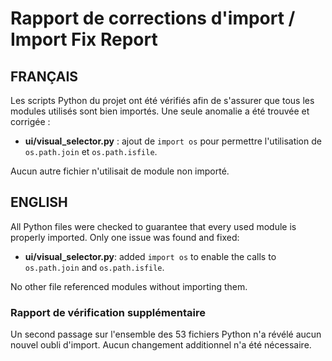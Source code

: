 # Rapport de corrections d'import / Import Fix Report

## FRANÇAIS

Les scripts Python du projet ont été vérifiés afin de s'assurer que tous les modules utilisés sont bien importés.
Une seule anomalie a été trouvée et corrigée :

- **ui/visual_selector.py** : ajout de `import os` pour permettre l'utilisation de `os.path.join` et `os.path.isfile`.

Aucun autre fichier n'utilisait de module non importé.

## ENGLISH

All Python files were checked to guarantee that every used module is properly imported.
Only one issue was found and fixed:

- **ui/visual_selector.py**: added `import os` to enable the calls to `os.path.join` and `os.path.isfile`.

No other file referenced modules without importing them.

### Rapport de vérification supplémentaire

Un second passage sur l'ensemble des 53 fichiers Python n'a révélé aucun nouvel
oubli d'import. Aucun changement additionnel n'a été nécessaire.
